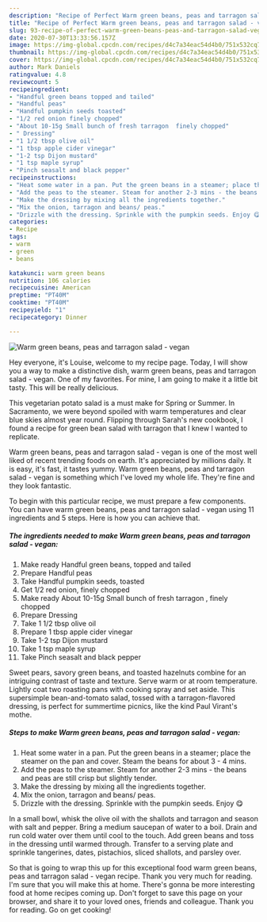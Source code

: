 ```yaml
---
description: "Recipe of Perfect Warm green beans, peas and tarragon salad - vegan"
title: "Recipe of Perfect Warm green beans, peas and tarragon salad - vegan"
slug: 93-recipe-of-perfect-warm-green-beans-peas-and-tarragon-salad-vegan
date: 2020-07-30T13:33:56.157Z
image: https://img-global.cpcdn.com/recipes/d4c7a34eac54d4b0/751x532cq70/warm-green-beans-peas-and-tarragon-salad-vegan-recipe-main-photo.jpg
thumbnail: https://img-global.cpcdn.com/recipes/d4c7a34eac54d4b0/751x532cq70/warm-green-beans-peas-and-tarragon-salad-vegan-recipe-main-photo.jpg
cover: https://img-global.cpcdn.com/recipes/d4c7a34eac54d4b0/751x532cq70/warm-green-beans-peas-and-tarragon-salad-vegan-recipe-main-photo.jpg
author: Mark Daniels
ratingvalue: 4.8
reviewcount: 5
recipeingredient:
- "Handful green beans topped and tailed"
- "Handful peas"
- "Handful pumpkin seeds toasted"
- "1/2 red onion finely chopped"
- "About 10-15g Small bunch of fresh tarragon  finely chopped"
- " Dressing"
- "1 1/2 tbsp olive oil"
- "1 tbsp apple cider vinegar"
- "1-2 tsp Dijon mustard"
- "1 tsp maple syrup"
- "Pinch seasalt and black pepper"
recipeinstructions:
- "Heat some water in a pan. Put the green beans in a steamer; place the steamer on the pan and cover. Steam the beans for about 3 - 4 mins."
- "Add the peas to the steamer. Steam for another 2-3 mins - the beans and peas are still crisp but slightly tender."
- "Make the dressing by mixing all the ingredients together."
- "Mix the onion, tarragon and beans/ peas."
- "Drizzle with the dressing. Sprinkle with the pumpkin seeds. Enjoy 😋"
categories:
- Recipe
tags:
- warm
- green
- beans

katakunci: warm green beans 
nutrition: 106 calories
recipecuisine: American
preptime: "PT40M"
cooktime: "PT40M"
recipeyield: "1"
recipecategory: Dinner

---
```



![Warm green beans, peas and tarragon salad - vegan](https://img-global.cpcdn.com/recipes/d4c7a34eac54d4b0/751x532cq70/warm-green-beans-peas-and-tarragon-salad-vegan-recipe-main-photo.jpg)

Hey everyone, it's Louise, welcome to my recipe page. Today, I will show you a way to make a distinctive dish, warm green beans, peas and tarragon salad - vegan. One of my favorites. For mine, I am going to make it a little bit tasty. This will be really delicious.

This vegetarian potato salad is a must make for Spring or Summer. In Sacramento, we were beyond spoiled with warm temperatures and clear blue skies almost year round. Flipping through Sarah&#39;s new cookbook, I found a recipe for green bean salad with tarragon that I knew I wanted to replicate.

Warm green beans, peas and tarragon salad - vegan is one of the most well liked of recent trending foods on earth. It's appreciated by millions daily. It is easy, it's fast, it tastes yummy. Warm green beans, peas and tarragon salad - vegan is something which I've loved my whole life. They're fine and they look fantastic.


To begin with this particular recipe, we must prepare a few components. You can have warm green beans, peas and tarragon salad - vegan using 11 ingredients and 5 steps. Here is how you can achieve that.

<!--inarticleads1-->

##### The ingredients needed to make Warm green beans, peas and tarragon salad - vegan:

1. Make ready Handful green beans, topped and tailed
1. Prepare Handful peas
1. Take Handful pumpkin seeds, toasted
1. Get 1/2 red onion, finely chopped
1. Make ready About 10-15g Small bunch of fresh tarragon , finely chopped
1. Prepare  Dressing
1. Take 1 1/2 tbsp olive oil
1. Prepare 1 tbsp apple cider vinegar
1. Take 1-2 tsp Dijon mustard
1. Take 1 tsp maple syrup
1. Take Pinch seasalt and black pepper


Sweet pears, savory green beans, and toasted hazelnuts combine for an intriguing contrast of taste and texture. Serve warm or at room temperature. Lightly coat two roasting pans with cooking spray and set aside. This supersimple bean-and-tomato salad, tossed with a tarragon-flavored dressing, is perfect for summertime picnics, like the kind Paul Virant&#39;s mothe. 

<!--inarticleads2-->

##### Steps to make Warm green beans, peas and tarragon salad - vegan:

1. Heat some water in a pan. Put the green beans in a steamer; place the steamer on the pan and cover. Steam the beans for about 3 - 4 mins.
1. Add the peas to the steamer. Steam for another 2-3 mins - the beans and peas are still crisp but slightly tender.
1. Make the dressing by mixing all the ingredients together.
1. Mix the onion, tarragon and beans/ peas.
1. Drizzle with the dressing. Sprinkle with the pumpkin seeds. Enjoy 😋


In a small bowl, whisk the olive oil with the shallots and tarragon and season with salt and pepper. Bring a medium saucepan of water to a boil. Drain and run cold water over them until cool to the touch. Add green beans and toss in the dressing until warmed through. Transfer to a serving plate and sprinkle tangerines, dates, pistachios, sliced shallots, and parsley over. 

So that is going to wrap this up for this exceptional food warm green beans, peas and tarragon salad - vegan recipe. Thank you very much for reading. I'm sure that you will make this at home. There's gonna be more interesting food at home recipes coming up. Don't forget to save this page on your browser, and share it to your loved ones, friends and colleague. Thank you for reading. Go on get cooking!
